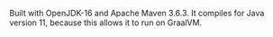 
Built with OpenJDK-16 and Apache Maven 3.6.3.
It compiles for Java version 11, because this allows it to run on GraalVM.
